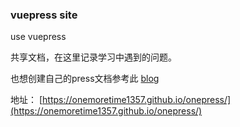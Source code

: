 ### vuepress site

use vuepress

共享文档，在这里记录学习中遇到的问题。

也想创建自己的press文档参考此 [blog](https://onemoretime1357.github.io/2020/10/30/add-vuepress-site/)

地址：
[https://onemoretime1357.github.io/onepress/](https://onemoretime1357.github.io/onepress/)